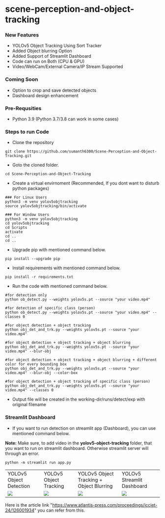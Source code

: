 # scene-perception-and-object-tracking

### New Features
- YOLOv5 Object Tracking Using Sort Tracker
- Added Object blurring Option
- Added Support of Streamlit Dashboard
- Code can run on Both (CPU & GPU)
- Video/WebCam/External Camera/IP Stream Supported

### Coming Soon
- Option to crop and save detected objects
- Dashboard design enhancement

### Pre-Requsities
- Python 3.9 (Python 3.7/3.8 can work in some cases)

### Steps to run Code
- Clone the repository
```
git clone https://github.com/sumanth6300/Scene-Perception-and-Object-Tracking.git
```

- Goto the cloned folder.
```
cd Scene-Perception-and-Object-Tracking
```

- Create a virtual envirnoment (Recommended, If you dont want to disturb python packages)
```
### For Linux Users
python3 -m venv yolov5objtracking
source yolov5objtracking/bin/activate

### For Window Users
python3 -m venv yolov5objtracking
cd yolov5objtracking
cd Scripts
activate
cd ..
cd ..
```

- Upgrade pip with mentioned command below.
```
pip install --upgrade pip
```

- Install requirements with mentioned command below.
```
pip install -r requirements.txt
```

- Run the code with mentioned command below.
```
#for detection only
python ob_detect.py --weights yolov5s.pt --source "your video.mp4"

#for detection of specific class (person)
python ob_detect.py --weights yolov5s.pt --source "your video.mp4" --classes 0

#for object detection + object tracking
python obj_det_and_trk.py --weights yolov5s.pt --source "your video.mp4"

#for object detection + object tracking + object blurring
python obj_det_and_trk.py --weights yolov5s.pt --source "your video.mp4" --blur-obj

#for object detection + object tracking + object blurring + different color for every bounding box
python obj_det_and_trk.py --weights yolov5s.pt --source "your video.mp4" --blur-obj --color-box

#for object detection + object tracking of specific class (person)
python obj_det_and_trk.py --weights yolov5s.pt --source "your video.mp4" --classes 0
```

- Output file will be created in the working-dir/runs/detect/exp with original filename

### Streamlit Dashboard
- If you want to run detection on streamlit app (Dashboard), you can use mentioned command below.

<b>Note:</b> Make sure, to add video in the <b>yolov5-object-tracking</b> folder, that you want to run on streamlit dashboard. Otherwise streamlit server will through an error.
```
python -m streamlit run app.py
```

<table>
  <tr>
    <td>YOLOv5 Object Detection</td>
    <td>YOLOv5 Object Tracking</td>
    <td>YOLOv5 Object Tracking + Object Blurring</td>
    <td>YOLOv5 Streamlit Dashboard</td>
  </tr>
  <tr>
    <td><img src="https://user-images.githubusercontent.com/62513924/189525324-9aaf4b60-9336-41c3-8a27-8722bb7da731.png"></td>
     <td><img src="https://user-images.githubusercontent.com/62513924/189525332-1e84b4d5-ae4e-4c1b-9498-0ec1d4ad4bd7.png"></td>
     <td><img src="https://user-images.githubusercontent.com/62513924/189525328-f85ef474-e964-4d79-8f75-78ad4e5397d4.png"></td>
     <td><img src="https://user-images.githubusercontent.com/62513924/189525342-8d4d81f4-5e3a-45aa-9972-5f5de1c72159.png"></td>
  </tr>
 </table>

Here is the article link "https://www.atlantis-press.com/proceedings/icciet-24/126001934" you can refer from this.
